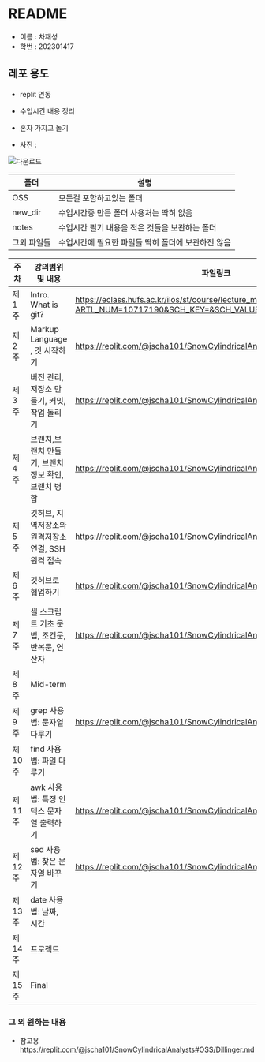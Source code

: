 # README

- 이름 : 차재성
- 학번 : 202301417

## 레포 용도
- replit 연동
- 수업시간 내용 정리
- 혼자 가지고 놀기

- 사진 :

 ![다운로드](https://github.com/piro0101/git_replit/assets/170285898/a1e1f8b7-a82d-417d-9a8a-3f0bfe798c95)


| 폴더 | 설명 |
| ------ | ------ |
| OSS | 모든걸 포함하고있는 폴더 |
| new_dir | 수업시간중 만든 폴더 사용처는 딱히 없음 |
| notes | 수업시간 필기 내용을 적은 것들을 보관하는 폴더 |
| 그외 파일들 | 수업시간에 필요한 파일들 딱히 폴더에 보관하진 않음 |



| 주차 | 강의범위 및 내용 | 파일링크 |
| ------ | ------ | ------ |
| 제 1주 | Intro. What is git? | https://eclass.hufs.ac.kr/ilos/st/course/lecture_material_view_form.acl?ARTL_NUM=10717190&SCH_KEY=&SCH_VALUE=&display=1&start=1 |
| 제 2주 | Markup Language , 깃 시작하기 | https://replit.com/@jscha101/SnowCylindricalAnalysts#OSS/notes/w2.txt |
| 제 3주 | 버전 관리, 저장소 만들기, 커밋, 작업 돌리기 | https://replit.com/@jscha101/SnowCylindricalAnalysts#OSS/notes/w3.txt | 
| 제 4주 | 브랜치,브랜치 만들기, 브랜치 정보 확인, 브랜치 병합  | https://replit.com/@jscha101/SnowCylindricalAnalysts#OSS/notes/w4.txt |
| 제 5주 | 깃허브, 지역저장소와 원격저장소 연결, SSH 원격 접속  | https://replit.com/@jscha101/SnowCylindricalAnalysts#OSS/notes/w5.md |
| 제 6주 | 	깃허브로 협업하기 | https://replit.com/@jscha101/SnowCylindricalAnalysts#OSS/notes/w6.md |
| 제 7주 | 셸 스크립트 기초 문법, 조건문, 반복문, 연산자  | https://replit.com/@jscha101/SnowCylindricalAnalysts#OSS/notes/w7.md |
| 제 8주 | Mid-term |
| 제 9주 | grep 사용법: 문자열 다루기 | https://replit.com/@jscha101/SnowCylindricalAnalysts#OSS/notes/w9.md |
| 제 10주 | find 사용법: 파일 다루기 |
| 제 11주 | awk 사용법: 특정 인텍스 문자열 출력하기 | https://replit.com/@jscha101/SnowCylindricalAnalysts#OSS/notes/w11.md |
| 제 12주 | sed 사용법: 찾은 문자열 바꾸기 | https://replit.com/@jscha101/SnowCylindricalAnalysts#OSS/notes/w12.md |
| 제 13주 | date 사용법: 날짜, 시간 |
| 제 14주 | 프로젝트 |
| 제 15주 | Final |


### 그 외 원하는 내용
- 참고용 https://replit.com/@jscha101/SnowCylindricalAnalysts#OSS/Dillinger.md
